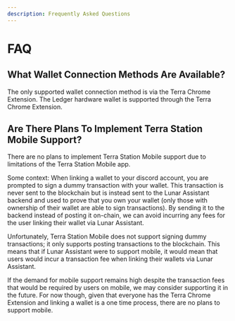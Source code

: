 ```yaml
---
description: Frequently Asked Questions
---
```


# FAQ

## What Wallet Connection Methods Are Available?

The only supported wallet connection method is via the Terra Chrome Extension. The Ledger hardware wallet is supported through the Terra Chrome Extension.

## Are There Plans To Implement Terra Station Mobile Support?

There are no plans to implement Terra Station Mobile support due to limitations of the Terra Station Mobile app.

Some context: When linking a wallet to your discord account, you are prompted to sign a dummy transaction with your wallet. This transaction is never sent to the blockchain but is instead sent to the Lunar Assistant backend and used to prove that you own your wallet (only those with ownership of their wallet are able to sign transactions). By sending it to the backend instead of posting it on-chain, we can avoid incurring any fees for the user linking their wallet via Lunar Assistant.

Unfortunately, Terra Station Mobile does not support signing dummy transactions; it only supports posting transactions to the blockchain. This means that if Lunar Assistant were to support mobile, it would mean that users would incur a transaction fee when linking their wallets via Lunar Assistant.

If the demand for mobile support remains high despite the transaction fees that would be required by users on mobile, we may consider supporting it in the future. For now though, given that everyone has the Terra Chrome Extension and linking a wallet is a one time process, there are no plans to support mobile.

